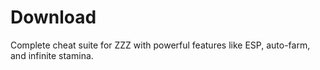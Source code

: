 # Download
Complete cheat suite for ZZZ with powerful features like ESP, auto-farm, and infinite stamina.
